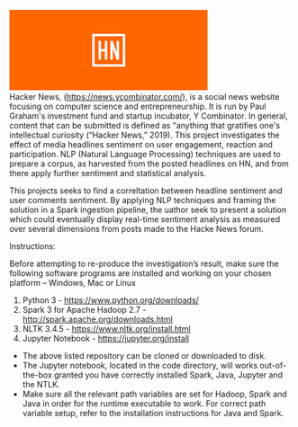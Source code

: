 ﻿﻿![](images/hn_logo.png)﻿  
Hacker News, (https://news.ycombinator.com/), is a social news website focusing on computer science and entrepreneurship. It is run by Paul Graham's investment fund and startup incubator, Y Combinator. In general, content that can be submitted is defined as "anything that gratifies one's intellectual curiosity (“Hacker News,” 2019). 
This project investigates the effect of media headlines sentiment on user engagement, reaction and participation. NLP (Natural Language Processing) techniques are used to prepare a corpus, as harvested from the posted headlines on HN, and from there apply further sentiment and statistical analysis. 

This projects seeks to find a correltation between headline sentiment and user comments sentiment. By applying NLP techniques and framing the solution in a Spark ingestion pipeline, the uathor seek to present a solution which could eventually display real-time sentiment analysis as measured over several dimensions from posts made to the Hacke News forum.

Instructions:

Before attempting to re-produce the investigation’s result, make sure the following software programs are installed and working on your chosen platform – Windows, Mac or Linux
1)	Python 3 - https://www.python.org/downloads/
2)	Spark 3 for Apache Hadoop 2.7 - http://spark.apache.org/downloads.html
3)	NLTK 3.4.5 - https://www.nltk.org/install.html
4)	Jupyter Notebook - https://jupyter.org/install

-	The above listed repository can be cloned or downloaded to disk. 
-	The Jupyter notebook, located in the code directory, will works out-of-the-box granted you have correctly installed Spark, Java, Jupyter and the NTLK.
-	Make sure all the relevant path variables are set for Hadoop, Spark and Java in order for the runtime executable to work. For correct path variable setup, refer to the installation instructions for Java and Spark.
